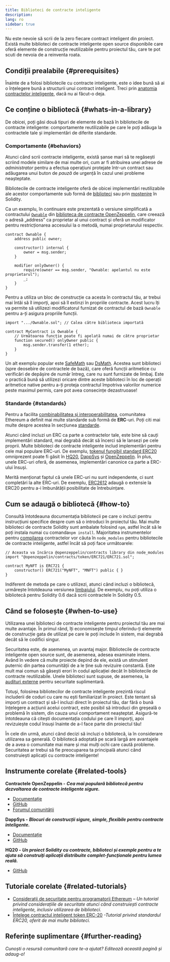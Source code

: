 ```yaml
---
title: Biblioteci de contracte inteligente
description:
lang: ro
sidebar: true
---
```


Nu este nevoie să scrii de la zero fiecare contract inteligent din proiect. Există multe biblioteci de contracte inteligente open source disponibile care oferă elemente de construcție reutilizabile pentru proiectul tău, care te pot scuti de nevoia de a reinventa roata.

## Condiții prealabile {#prerequisites}

Înainte de a folosi bibliotecile cu contracte inteligente, este o idee bună să ai o înțelegere bună a structurii unui contract inteligent. Treci prin [anatomia contractelor inteligente](/developers/docs/smart-contracts/anatomy/), dacă nu ai făcut-o deja.

## Ce conține o bibliotecă {#whats-in-a-library}

De obicei, poți găsi două tipuri de elemente de bază în bibliotecile de contracte inteligente: comportamente reutilizabile pe care le poți adăuga la contractele tale și implementări de diferite standarde.

### Comportamente {#behaviors}

Atunci când scrii contracte inteligente, există șanse mari să te regăsești scriind modele similare de mai multe ori, cum ar fi atribuirea unei adrese de _administrator_ pentru a efectua operațiuni protejate într-un contract sau adăugarea unui buton de _pauză_ de urgență în cazul unei probleme neașteptate.

Bibliotecile de contracte inteligente oferă de obicei implementări reutilizabile ale acestor comportamente sub formă de [biblioteci](https://solidity.readthedocs.io/en/v0.7.2/contracts.html#libraries) sau prin [moștenire](https://solidity.readthedocs.io/en/v0.7.2/contracts.html#inheritance) în Solidity.

Ca un exemplu, în continuare este prezentată o versiune simplificată a contractului [`Ownable`](https://github.com/OpenZeppelin/openzeppelin-contracts/blob/v3.2.0/contracts/access/Ownable.sol) din [biblioteca de contracte OpenZeppelin](https://github.com/OpenZeppelin/openzeppelin-contracts), care creează o adresă „address” ca proprietar al unui contract și oferă un modificator pentru restricționarea accesului la o metodă, numai proprietarului respectiv.

```solidity
contract Ownable {
    address public owner;

    constructor() internal {
        owner = msg.sender;
    }

    modifier onlyOwner() {
        require(owner == msg.sender, "Ownable: apelantul nu este proprietarul");
        _;
    }
}
```

Pentru a utiliza un bloc de construcție ca acesta în contractul tău, ar trebui mai întâi să îl imporți, apoi să îl extinzi în propriile contracte. Acest lucru îți va permite să utilizezi modificatorul furnizat de contractul de bază `Ownable` pentru a-ți asigura propriile funcții.

```solidity
import ".../Ownable.sol"; // Calea către biblioteca importată

contract MyContract is Ownable {
    // Următoarea funcție poate fi apelată numai de către proprietar
    function secured() onlyOwner public {
        msg.sender.transfer(1 ether);
    }
}
```

Un alt exemplu popular este [SafeMath](https://docs.openzeppelin.com/contracts/3.x/utilities#math) sau [DsMath](https://dappsys.readthedocs.io/en/latest/ds_math.html). Acestea sunt biblioteci (spre deosebire de contractele de bază), care oferă funcții aritmetice cu verificări de depășire de număr întreg, care nu sunt furnizate de limbaj. Este o practică bună să utilizezi oricare dintre aceste biblioteci în loc de operații aritmetice native pentru a-ți proteja contractul împotriva valorilor numerice peste maximul permis, care pot avea consecințe dezastruoase!

### Standarde {#standards}

Pentru a facilita [combinabilitatea și interoperabilitatea](/developers/docs/smart-contracts/composability/), comunitatea Ethereum a definit mai multe standarde sub formă de **ERC**-uri. Poți citi mai multe despre acestea în secțiunea [standarde](/developers/docs/standards/).

Atunci când incluzi un ERC ca parte a contractelor tale, este bine să cauți implementări standard, mai degrabă decât să încerci să le lansezi pe cele proprii. Multe biblioteci de contracte inteligente includ implementări pentru cele mai populare ERC-uri. De exemplu, [tokenul fungibil standard ERC20](/developers/tutorials/understand-the-erc-20-token-smart-contract/) omniprezent poate fi găsit în [HQ20](https://github.com/HQ20/contracts/blob/master/contracts/token/README.md), [DappSys](https://github.com/dapphub/ds-token/) și [OpenZeppelin](https://docs.openzeppelin.com/contracts/3.x/erc20). În plus, unele ERC-uri oferă, de asemenea, implementări canonice ca parte a ERC-ului însuși.

Merită menționat faptul că unele ERC-uri nu sunt independente, ci sunt completări la alte ERC-uri. De exemplu, [ERC2612](https://eips.ethereum.org/EIPS/eip-2612) adaugă o extensie la ERC20 pentru a-i îmbunătății posibilitate de întrebuințare.

## Cum se adaugă o bibliotecă {#how-to}

Consultă întotdeauna documentația bibliotecii pe care o incluzi pentru instrucțiuni specifice despre cum să o introduci în proiectul tău. Mai multe biblioteci de contracte Solidity sunt ambalate folosind `npm`, astfel încât să le poți instala numai cu comanda`npm install`. Majoritatea instrumentelor pentru [compilarea](/developers/docs/smart-contracts/compiling/) contractelor vor căuta în `node_modules` pentru bibliotecile de contracte inteligente, astfel încât să poți face următoarele:

```solidity
// Aceasta va încărca @openzeppelin/contracts library din node_modules
import "@openzeppelin/contracts/token/ERC721/ERC721.sol";

contract MyNFT is ERC721 {
    constructor() ERC721("MyNFT", "MNFT") public { }
}
```

Indiferent de metoda pe care o utilizezi, atunci când incluzi o bibliotecă, urmărește întotdeauna versiunea [limbajului](/developers/docs/smart-contracts/languages/). De exemplu, nu poți utiliza o bibliotecă pentru Solidity 0.6 dacă scrii contractele în Solidity 0.5.

## Când se folosește {#when-to-use}

Utilizarea unei biblioteci de contracte inteligente pentru proiectul tău are mai multe avantaje. În primul rând, îți economisește timpul oferindu-ți elemente de construcție gata de utilizat pe care le poți include în sistem, mai degrabă decât să le codifici singur.

Securitatea este, de asemenea, un avantaj major. Bibliotecile de contracte inteligente open source sunt, de asemenea, adesea examinate intens. Având în vedere că multe proiecte depind de ele, există un stimulent puternic din partea comunității de a le ține sub revizuire constantă. Este mult mai comun să găsești erori în codul aplicației decât în ​​bibliotecile de contracte reutilizabile. Unele biblioteci sunt supuse, de asemenea, la [audituri externe](https://github.com/OpenZeppelin/openzeppelin-contracts/tree/master/audit) pentru securitate suplimentară.

Totuși, folosirea bibliotecilor de contracte inteligente prezintă riscul includerii de coduri cu care nu ești familiarizat în proiect. Este tentant să imporți un contract și să-l incluzi direct în proiectul tău, dar fără o bună înțelegere a acțiunii acelui contract, este posibil să introduci din greșeală o problemă în sistem, din cauza unui comportament neașteptat. Asigură-te întotdeauna că citești documentația codului pe care îl imporți, apoi revizuiește codul însuși înainte de a-l face parte din proiectul tău!

În cele din urmă, atunci când decizi să incluzi o bibliotecă, ia în considerare utilizarea sa generală. O bibliotecă adoptată pe scară largă are avantajele de a avea o comunitate mai mare și mai mulți ochi care caută probleme. Securitatea ar trebui să fie preocuparea ta principală atunci când construiești aplicații cu contracte inteligente!

## Instrumente corelate {#related-tools}

**Contractele OpenZeppelin -** **_Cea mai populară bibliotecă pentru dezvoltarea de contracte inteligente sigure._**

- [Documentație](https://docs.openzeppelin.com/contracts/)
- [GitHub](https://github.com/OpenZeppelin/openzeppelin-contracts)
- [Forumul comunității](https://forum.openzeppelin.com/c/general/16)

**DappSys -** **_Blocuri de construcții sigure, simple, flexibile pentru contracte inteligente._**

- [Documentație](https://dappsys.readthedocs.io/)
- [GitHub](https://github.com/dapphub/dappsys)

**HQ20 -** **_Un proiect Solidity cu contracte, biblioteci și exemple pentru a te ajuta să construiți aplicații distribuite complet-funcționale pentru lumea reală._**

- [GitHub](https://github.com/HQ20/contracts)

## Tutoriale corelate {#related-tutorials}

- [Considerații de securitate pentru programatorii Ethereum](/developers/docs/smart-contracts/security/) _– Un tutorial privind considerațiile de securitate atunci când construiești contracte inteligente, inclusiv utilizarea de biblioteci._
- [Înțelege contractul inteligent token ERC-20](/developers/tutorials/understand-the-erc-20-token-smart-contract/) _-Tutorial privind standardul ERC20, oferit de mai multe biblioteci._

## Referințe suplimentare {#further-reading}

_Cunoști o resursă comunitară care te-a ajutat? Editează această pagină și adaug-o!_
